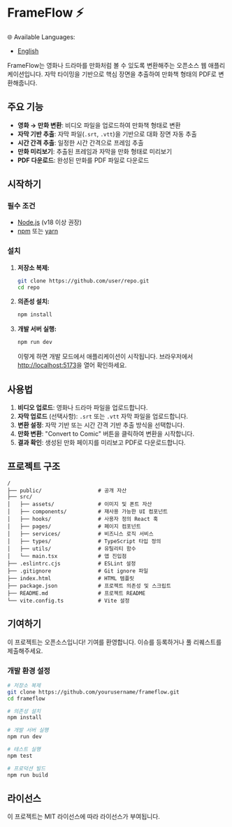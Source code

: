 # FrameFlow ⚡

🌐 Available Languages:
- [English](README.en.md)

FrameFlow는 영화나 드라마를 만화처럼 볼 수 있도록 변환해주는 오픈소스 웹 애플리케이션입니다. 자막 타이밍을 기반으로 핵심 장면을 추출하여 만화책 형태의 PDF로 변환해줍니다.

## 주요 기능

- **영화 → 만화 변환**: 비디오 파일을 업로드하여 만화책 형태로 변환
- **자막 기반 추출**: 자막 파일(`.srt`, `.vtt`)을 기반으로 대화 장면 자동 추출  
- **시간 간격 추출**: 일정한 시간 간격으로 프레임 추출
- **만화 미리보기**: 추출된 프레임과 자막을 만화 형태로 미리보기
- **PDF 다운로드**: 완성된 만화를 PDF 파일로 다운로드

## 시작하기

### 필수 조건

- [Node.js](https://nodejs.org/) (v18 이상 권장)
- [npm](https://www.npmjs.com/) 또는 [yarn](https://yarnpkg.com/)

### 설치

1. **저장소 복제:**

   ```bash
   git clone https://github.com/user/repo.git
   cd repo
   ```

2. **의존성 설치:**

   ```bash
   npm install
   ```

3. **개발 서버 실행:**

   ```bash
   npm run dev
   ```

   이렇게 하면 개발 모드에서 애플리케이션이 시작됩니다. 브라우저에서 [http://localhost:5173](http://localhost:5173)을 열어 확인하세요.

## 사용법

1. **비디오 업로드**: 영화나 드라마 파일을 업로드합니다.
2. **자막 업로드** (선택사항): `.srt` 또는 `.vtt` 자막 파일을 업로드합니다.
3. **변환 설정**: 자막 기반 또는 시간 간격 기반 추출 방식을 선택합니다.
4. **만화 변환**: "Convert to Comic" 버튼을 클릭하여 변환을 시작합니다.
5. **결과 확인**: 생성된 만화 페이지를 미리보고 PDF로 다운로드합니다.

## 프로젝트 구조

```
/
├── public/                  # 공개 자산
├── src/
│   ├── assets/              # 이미지 및 폰트 자산
│   ├── components/          # 재사용 가능한 UI 컴포넌트
│   ├── hooks/               # 사용자 정의 React 훅
│   ├── pages/               # 페이지 컴포넌트
│   ├── services/            # 비즈니스 로직 서비스
│   ├── types/               # TypeScript 타입 정의
│   ├── utils/               # 유틸리티 함수
│   └── main.tsx             # 앱 진입점
├── .eslintrc.cjs            # ESLint 설정
├── .gitignore               # Git ignore 파일
├── index.html               # HTML 템플릿
├── package.json             # 프로젝트 의존성 및 스크립트
├── README.md                # 프로젝트 README
└── vite.config.ts           # Vite 설정
```

## 기여하기

이 프로젝트는 오픈소스입니다! 기여를 환영합니다. 이슈를 등록하거나 풀 리퀘스트를 제출해주세요.

### 개발 환경 설정

```bash
# 저장소 복제
git clone https://github.com/yourusername/frameflow.git
cd frameflow

# 의존성 설치
npm install

# 개발 서버 실행
npm run dev

# 테스트 실행
npm test

# 프로덕션 빌드
npm run build
```

## 라이선스

이 프로젝트는 MIT 라이선스에 따라 라이선스가 부여됩니다.
